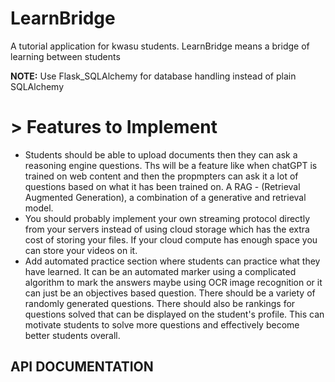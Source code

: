 # LearnBridge
A tutorial application for kwasu students. LearnBridge means a bridge of learning between students

**NOTE:** Use Flask_SQLAlchemy for database handling instead of plain SQLAlchemy

# > Features to Implement
* Students should be able to upload documents then they can ask a reasoning engine questions. Ths will be a feature like when chatGPT is trained on web content and then the propmpters can ask it a lot of questions based on what it has been trained on. A RAG - (Retrieval Augmented Generation), a combination of a generative and retrieval model.
* You should probably implement your own streaming protocol directly from your servers instead of using cloud storage which has the extra cost of storing your files. If your cloud compute has enough space you can store your videos on it.
* Add automated practice section where students can practice what they have learned. It can be an automated marker using a complicated algorithm to mark the answers maybe using OCR image recognition or it can just be an objectives based question. There should be a variety of randomly generated questions. There should also be rankings for questions solved that can be displayed on the student's profile. This can motivate students to solve more questions and effectively become better students overall.

## API DOCUMENTATION


